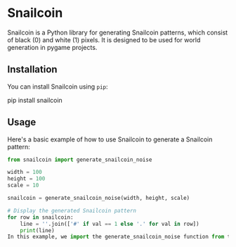 
# Snailcoin

Snailcoin is a Python library for generating Snailcoin patterns, which consist of black (0) and white (1) pixels. It is designed to be used for world generation in pygame projects.

## Installation

You can install Snailcoin using `pip`:

pip install snailcoin



## Usage

Here's a basic example of how to use Snailcoin to generate a Snailcoin pattern:

```python
from snailcoin import generate_snailcoin_noise

width = 100
height = 100
scale = 10

snailcoin = generate_snailcoin_noise(width, height, scale)

# Display the generated Snailcoin pattern
for row in snailcoin:
    line = ''.join(['#' if val == 1 else '.' for val in row])
    print(line)
In this example, we import the generate_snailcoin_noise function from the Snailcoin library. We then define the width, height, and scale of the pattern. Finally, we generate the Snailcoin pattern and display it on the console.
